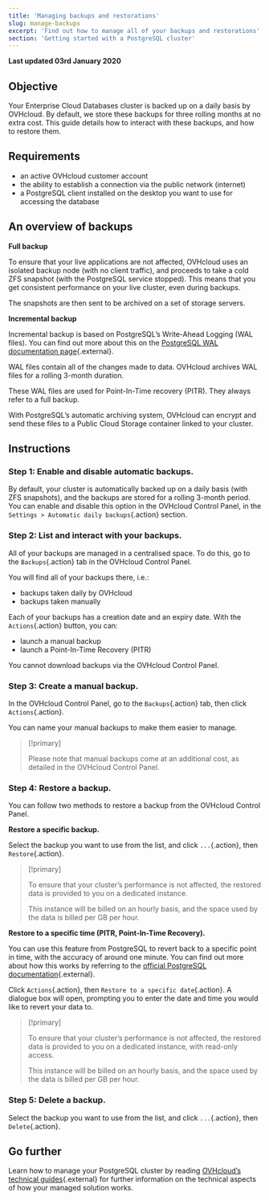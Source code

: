 ```yaml
---
title: 'Managing backups and restorations'
slug: manage-backups
excerpt: 'Find out how to manage all of your backups and restorations'
section: 'Getting started with a PostgreSQL cluster'
---
```


**Last updated 03rd January 2020**

## Objective

Your Enterprise Cloud Databases cluster is backed up on a daily basis by OVHcloud.
By default, we store these backups for three rolling months at no extra cost.
This guide details how to interact with these backups, and how to restore them.


## Requirements
- an active OVHcloud customer account
- the ability to establish a connection via the public network (internet)
- a PostgreSQL client installed on the desktop you want to use for accessing the database


## An overview of backups

**Full backup**

To ensure that your live applications are not affected, OVHcloud uses an isolated backup node (with no client traffic), and proceeds to take a cold ZFS snapshot (with the PostgreSQL service stopped).
This means that you get consistent performance on your live cluster, even during backups.

The snapshots are then sent to be archived on a set of storage servers.


**Incremental backup**

Incremental backup is based on PostgreSQL’s Write-Ahead Logging (WAL files). You can find out more about this on the [PostgreSQL WAL documentation page](https://www.postgresql.org/docs/9.1/wal-intro.html){.external}.

WAL files contain all of the changes made to data. OVHcloud archives WAL files for a rolling 3-month duration.

These WAL files are used for Point-In-Time recovery (PITR). They always refer to a full backup.

With PostgreSQL’s automatic archiving system, OVHcloud can encrypt and send these files to a Public Cloud Storage container linked to your cluster.


## Instructions

### Step 1: Enable and disable automatic backups.
By default, your cluster is automatically backed up on a daily basis (with ZFS snapshots), and the backups are stored for a rolling 3-month period.
You can enable and disable this option in the OVHcloud Control Panel, in the `Settings > Automatic daily backups`{.action} section.


### Step 2: List and interact with your backups.
All of your backups are managed in a centralised space. To do this, go to the `Backups`{.action} tab in the OVHcloud Control Panel.

You will find all of your backups there, i.e.:

- backups taken daily by OVHcloud 
- backups taken manually

Each of your backups has a creation date and an expiry date. With the `Actions`{.action} button, you can:

- launch a manual backup
- launch a Point-In-Time Recovery (PITR)

You cannot download backups via the OVHcloud Control Panel.


### Step 3: Create a manual backup.
In the OVHcloud Control Panel, go to the `Backups`{.action} tab, then click `Actions`{.action}.

You can name your manual backups to make them easier to manage.

> [!primary]
>
> Please note that manual backups come at an additional cost, as detailed in the OVHcloud Control Panel.
>


### Step 4: Restore a backup.
You can follow two methods to restore a backup from the OVHcloud Control Panel.


**Restore a specific backup.**

Select the backup you want to use from the list, and click `...`{.action}, then `Restore`{.action}.

> [!primary]
>
> To ensure that your cluster’s performance is not affected, the restored data is provided to you on a dedicated instance.
>
> This instance will be billed on an hourly basis, and the space used by the data is billed per GB per hour.
>


**Restore to a specific time (PITR, Point-In-Time Recovery).**

You can use this feature from PostgreSQL to revert back to a specific point in time, with the accuracy of around one minute. You can find out more about how this works by referring to the [official PostgreSQL documentation](https://www.postgresql.org/docs/9.1/continuous-archiving.html){.external}.

Click `Actions`{.action}, then `Restore to a specific date`{.action}. A dialogue box will open, prompting you to enter the date and time you would like to revert your data to.

> [!primary]
>
> To ensure that your cluster’s performance is not affected, the restored data is provided to you on a dedicated instance, with read-only access.
>
> This instance will be billed on an hourly basis, and the space used by the data is billed per GB per hour.
>


### Step 5: Delete a backup.
Select the backup you want to use from the list, and click `...`{.action}, then `Delete`{.action}.


## Go further

Learn how to manage your PostgreSQL cluster by reading [OVHcloud’s technical guides](../enterprise-cloud-databases/){.external} for further information on the technical aspects of how your managed solution works.
